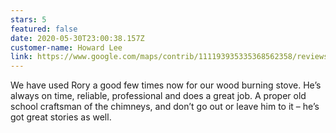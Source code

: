 ```yaml
---
stars: 5
featured: false
date: 2020-05-30T23:00:38.157Z
customer-name: Howard Lee
link: https://www.google.com/maps/contrib/111193935335368562358/reviews
---
```

We have used Rory a good few times now for our wood burning stove. He’s always on time, reliable, professional and does a great job. A proper old school craftsman of the chimneys, and don’t go out or leave him to it – he’s got great stories as well.
